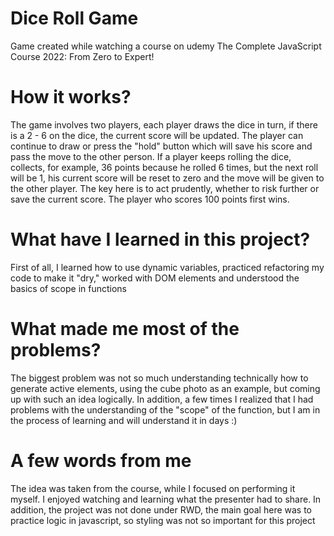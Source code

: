 # Dice Roll Game

Game created while watching a course on udemy The Complete JavaScript Course 2022: From Zero to Expert!

# How it works?

The game involves two players, each player draws the dice in turn, if there is a 2 - 6 on the dice, the current score will be updated. The player can continue to draw or press the "hold" button which will save his score and pass the move to the other person. If a player keeps rolling the dice, collects, for example, 36 points because he rolled 6 times, but the next roll will be 1, his current score will be reset to zero and the move will be given to the other player. The key here is to act prudently, whether to risk further or save the current score. The player who scores 100 points first wins.

# What have I learned in this project?

First of all, I learned how to use dynamic variables, practiced refactoring my code to make it "dry," worked with DOM elements and understood the basics of scope in functions

# What made me most of the problems?

The biggest problem was not so much understanding technically how to generate active elements, using the cube photo as an example, but coming up with such an idea logically. In addition, a few times I realized that I had problems with the understanding of the "scope" of the function, but I am in the process of learning and will understand it in days :)

# A few words from me

The idea was taken from the course, while I focused on performing it myself. I enjoyed watching and learning what the presenter had to share. In addition, the project was not done under RWD, the main goal here was to practice logic in javascript, so styling was not so important for this project
